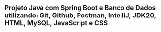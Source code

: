 <h2>Projeto Java com Spring Boot e Banco de Dados utilizando: Git, Github, Postman, IntelliJ, JDK20, HTML, MySQL, JavaScript e CSS</h2>
